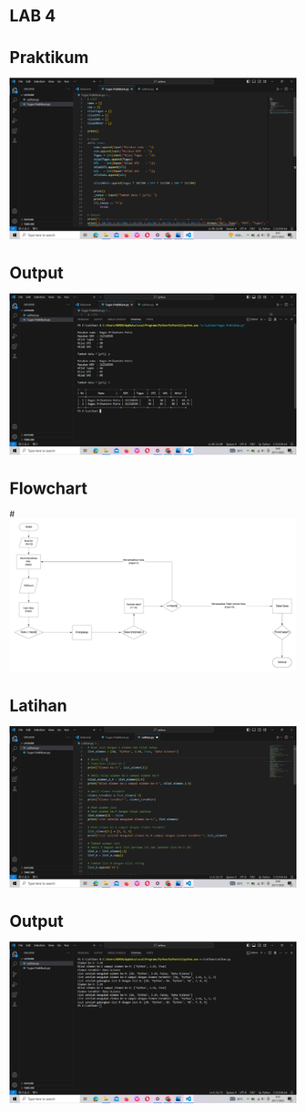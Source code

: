 # LAB 4

# Praktikum
![gambar](dokumen/ss1.png)
# Output
![gambar](dokumen/output1.png)
# Flowchart
#![gambar](dokumen/Flowchart.png)

# Latihan
![gambar](dokumen/ss2.png)
# Output
![gambar](dokumen/output2.png)













